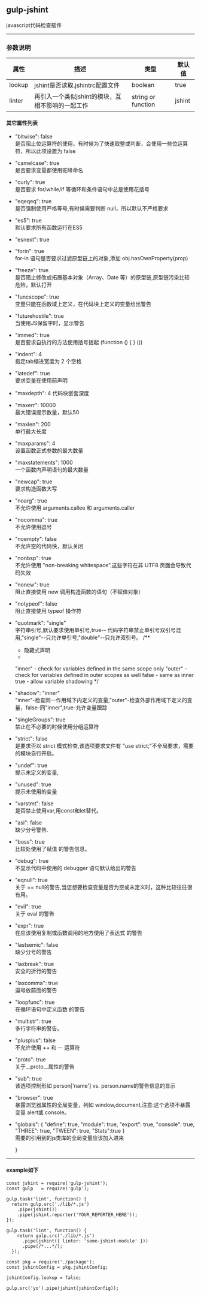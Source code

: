 ## gulp-jshint
javascript代码检查插件
***
### 参数说明
| 属性                         | 描述     | 类型 | 默认值 |
|--------------------------------|-----------------|------|---------|
| lookup | jshint是否读取.jshintrc配置文件 | boolean | true |
| linter | 再引入一个类似jshint的模块，互相不影响的一起工作 | string or function | jshint |
#### 其它属性列表
* "bitwise": false<br>
是否阻止位运算符的使用，有时候为了快速取整或判断，会使用一些位运算符，所以此项设置为 false
* "camelcase": true<br>
是否要求变量都使用驼峰命名
* "curly": true<br>
是否要求 for/while/if 等循环和条件语句中总是使用花括号     
* "eqeqeq": true<br>
是否强制使用严格等号,有时候需要判断 null，所以默认不严格要求
* "es5": true<br>
默认要求所有函数运行在ES5
* "esnext": true<br>
* "forin": true<br>
for-in 语句是否要求过滤原型链上的对象,添加 obj.hasOwnProperty(prop)
* "freeze": true<br>
是否阻止修改或拓展基本对象（Array、Date 等）的原型链,原型链污染比较危险，默认打开
* "funcscope": true<br>
变量只能在函数域上定义，在代码块上定义的变量给出警告
* "futurehostile": true<br>
当使用JS保留字时，显示警告
* "immed": true<br>
是否要求自执行的方法使用括号括起  (function () { } ())
* "indent": 4<br>
指定tab缩进宽度为 2 个空格
* "latedef": true<br>
要求变量在使用前声明
* "maxdepth": 4
代码块嵌套深度
* "maxerr": 10000<br>
最大错误提示数量，默认50
* "maxlen": 200<br>
单行最大长度
* "maxparams": 4<br>
设置函数正式参数的最大数量
* "maxstatements": 1000<br>
 一个函数内声明语句的最大数量
* "newcap": true<br>
要求构造函数大写
* "noarg": true<br>
不允许使用 arguments.callee 和 arguments.caller
* "nocomma": true<br>
不允许使用逗号
* "noempty": false<br>
不允许空的代码快，默认关闭
* "nonbsp": true<br>
不允许使用 "non-breaking whitespace",这些字符在非 UTF8 页面会导致代码失效
* "nonew": true<br>
阻止直接使用 new 调用构造函数的语句（不赋值对象）
* "notypeof": false<br>
阻止直接使用 typeof 操作符
* "quotmark": "single"<br>
字符串引号,默认要求使用单引号,true-- 代码字符串禁止单引号双引号混用,"single"--只允许单引号,"double"--只允许双引号。
    /**
    * 隐藏式声明
    *
    "inner" - check for variables defined in the same scope only
    "outer" - check for variables defined in outer scopes as well
    false - same as inner
    true - allow variable shadowing
    */
* "shadow": "inner"<br>
"inner"-检查同一作用域下内定义的变量,"outer"-检查外部作用域下定义的变量，false-同"inner",true-允许变量跟踪
* "singleGroups": true<br>
禁止在不必要的时候使用分组运算符
* "strict": false<br>
是要求否以 strict 模式检查,该选项要求文件有 "use strict;"不全局要求，需要的模块自行开启。
* "undef": true<br>
提示未定义的变量,
* "unused": true<br>
提示未使用的变量
* "varstmt": false<br>
是否禁止使用var,用const和let替代。
* "asi": false<br>
缺少分号警告.
* "boss": true<br>
比较处使用了赋值 的警告信息。
* "debug": true<br>
不显示代码中使用的 debugger 语句默认给出的警告
* "eqnull": true<br>
关于 == null的警告,当您想要检查变量是否为空或未定义时，这种比较往往很有用。
* "evil": true<br>
关于 eval 的警告
* "expr": true<br>
在应该使用复制或函数调用的地方使用了表达式 的警告
* "lastsemic": false<br>
缺少分号的警告
* "laxbreak": true<br>
安全的折行的警告
* "laxcomma": true<br>
逗号放前面的警告
* "loopfunc": true<br>
在循环语句中定义函数 的警告
* "multistr": true<br>
 多行字符串的警告。
* "plusplus": false<br>
不允许使用 ++ 和 -- 运算符
* "proto": true<br>
关于__proto__属性的警告
* "sub": true<br>
该选项控制形如 person['name'] vs. person.name的警告信息的显示
* "browser": true<br>
 暴露浏览器属性的全局变量，列如 window,document,注意:这个选项不暴露变量 alert或 console。
* "globals": {
      "define": true,
      "module": true,
      "export": true,
      "console": true,
      "THREE": true,
      "TWEEN": true,
      "Stats":true
    }<br>需要的引用到的js类库的全局变量应该加入进来

  }

***
#### example如下
```
const jshint = require('gulp-jshint');
const gulp   = require('gulp');
 
gulp.task('lint', function() {
  return gulp.src('./lib/*.js')
    .pipe(jshint())
    .pipe(jshint.reporter('YOUR_REPORTER_HERE'));
});
```
```
gulp.task('lint', function() {
    return gulp.src('./lib/*.js')
      .pipe(jshint({ linter: 'some-jshint-module' }))
      .pipe(/*...*/);
  });
```
```
const pkg = require('./package');
const jshintConfig = pkg.jshintConfig;
 
jshintConfig.lookup = false;
 
gulp.src('yo').pipe(jshint(jshintConfig));
```
